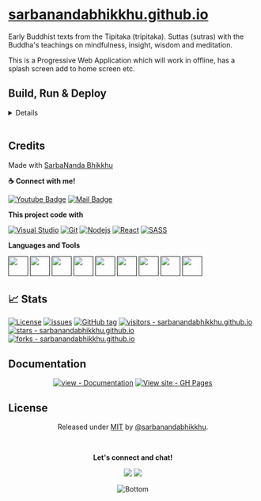 # [sarbanandabhikkhu.github.io](https://github.com/sarbanandabhikkhu/sarbanandabhikkhu.github.io)

Early Buddhist texts from the Tipitaka (tripitaka). Suttas (sutras) with the Buddha's teachings on mindfulness, insight, wisdom and meditation.

This is a Progressive Web Application which will work in offline, has a splash screen add to home screen etc.
    
## Build, Run & Deploy

<details>

### Building and Running on localhost

First clone project:

```sh
git clone https://github.com/sarbanandabhikkhu/sarbanandabhikkhu.github.io.git
```

Make sure project directory

```sh
cd sarbanandabhikkhu.github.io/demo
```

install dependencies:

```sh
npm install
```

To create a production build:

```sh
npm run build
```

To run build project:

Open the file `dist/index.html` in your browser.

## Running

To run project in Vite with HMR on development or preview mode:

```sh
npm run dev
// or
npm run preview
```

## Deploy

Run theses commands to push and deploy on Github:

```sh
npm run dist
cd ../
git add .
git commit -m "YOUR COMMIT MESSAGE"
git push
```

Project is automatically Hosted on Github Pages. To see [Click here](https://sarbanandabhikkhu.github.io/)

</details>

<br>

## Credits

Made with [SarbaNanda Bhikkhu](https://github.com/sarbanandabhikkhu/)

**☕ Connect with me!**

[![Youtube Badge](https://img.shields.io/badge/YouTube-FF0000?style=for-the-badge&logo=youtube&logoColor=white)](https://youtube.com/channel/UC3WIwB7nbYMEvWW4CGQGYsA)
[![Mail Badge](https://img.shields.io/badge/Gmail-D14836?style=for-the-badge&logo=gmail&logoColor=white)](mailto:sarbanandabhikkhu@gmail.com)

**This project code with**

[![Visual Studio](https://img.shields.io/badge/Visual_Studio-0078d7?style=for-the-badge&labelColor=555555&logo=visual-studio-code&logoColor=0078d7)](https://michaelcurrin.github.io/badge-generator/)
[![Git](https://img.shields.io/badge/Git-F05032?style=for-the-badge&labelColor=555555&logo=git&logoColor=F05032)](https://git-scm.com/)
[![Nodejs](https://img.shields.io/badge/-Nodejs-3C873A?style=for-the-badge&labelColor=555555&logo=node.js&logoColor=3C873A)](https://nodejs.org/en/)
[![React](https://img.shields.io/badge/-React-61DBFB?style=for-the-badge&labelColor=555555&logo=react&logoColor=61DBFB)](https://reactjs.org/)
[![SASS](https://img.shields.io/badge/Sass-CC6699?style=for-the-badge&labelColor=555555&logo=sass&logoColor=CC6699)](https://sass-lang.com/)

**Languages and Tools**

<a href=""><img height="40" src="https://cdn.jsdelivr.net/gh/devicons/devicon/icons/javascript/javascript-original.svg"></a>
<a href=""><img height="40" src="https://cdn.jsdelivr.net/gh/devicons/devicon/icons/nodejs/nodejs-original.svg"></a>
<a href=""><img height="40" src="https://vitejs.dev/logo.svg"></a>
<a href=""><img height="40" src="https://cdn.jsdelivr.net/gh/devicons/devicon/icons/react/react-original.svg"></a>
<a href=""><img height="40" src="https://cdn.jsdelivr.net/gh/devicons/devicon/icons/sass/sass-original.svg"></a>
<a href=""><img height="40" src="https://cdn.jsdelivr.net/gh/devicons/devicon/icons/git/git-original.svg"></a>
<a href=""><img height="40" src="https://cdn.jsdelivr.net/gh/devicons/devicon/icons/github/github-original.svg"></a>
<a href=""><img height="40" src="https://cdn.jsdelivr.net/gh/devicons/devicon/icons/chrome/chrome-original.svg"></a>
<a href=""><img height="40" src="https://cdn.jsdelivr.net/gh/devicons/devicon/icons/vscode/vscode-original.svg"></a>

## 📈 Stats

[![License](https://img.shields.io/badge/License-MIT-blue)](#license)
[![issues](https://img.shields.io/github/issues/sarbanandabhikkhu/sarbanandabhikkhu.github.io)](https://github.com/sarbanandabhikkhu/sarbanandabhikkhu.github.io/issues)
[![GitHub tag](https://img.shields.io/github/tag/sarbanandabhikkhu/sarbanandabhikkhu.github.io?include_prereleases=&sort=semver&color=blue)](https://github.com/sarbanandabhikkhu/sarbanandabhikkhu.github.io/releases/)
[![visitors - sarbanandabhikkhu.github.io](https://visitor-badge.glitch.me/badge?page_id=sarbanandabhikkhu.sarbanandabhikkhu.github.io?style=social)](https://github.com/sarbanandabhikkhu/sarbanandabhikkhu.github.io)
[![stars - sarbanandabhikkhu.github.io](https://img.shields.io/github/stars/sarbanandabhikkhu/sarbanandabhikkhu.github.io?style=social)](https://github.com/sarbanandabhikkhu/sarbanandabhikkhu.github.io)
[![forks - sarbanandabhikkhu.github.io](https://img.shields.io/github/forks/sarbanandabhikkhu/sarbanandabhikkhu.github.io?style=social)](https://github.com/sarbanandabhikkhu/sarbanandabhikkhu.github.io)

## Documentation

<div align="center">

[![view - Documentation](https://img.shields.io/badge/view-Documentation-blue?style=for-the-badge)](/docs/ "Go to project documentation")
[![View site - GH Pages](https://img.shields.io/badge/View_site-GH_Pages-2ea44f?style=for-the-badge)](https://sarbanandabhikkhu.github.io/sarbanandabhikkhu.github.io/)

</div>

## License

<div align="center">

Released under [MIT](/LICENSE) by [@sarbanandabhikkhu](https://github.com/sarbanandabhikkhu).

<br>

**Let's connect and chat!</h3>**

<p>
<a href="mailto:sarbanandabhikkhu@gmail.com" alt="Contact me"><img src="https://raw.githubusercontent.com/jayehernandez/jayehernandez/3f5402efef9a0ae89211a6e04609558e862ca616/readme/mail-fill.svg"></a>
<a href="https://sarbanandabhikkhu.github.io/sarbanandabhikkhu" alt="My site"><img src="https://raw.githubusercontent.com/jayehernandez/jayehernandez/3f5402efef9a0ae89211a6e04609558e862ca616/readme/external-link-line.svg"></a>
</p>
<img src="https://raw.githubusercontent.com/jayehernandez/jayehernandez/dcd7447c179f5a1131590b6ccba2223e879ab655/readme/bottom.svg" alt="Bottom">

</div>